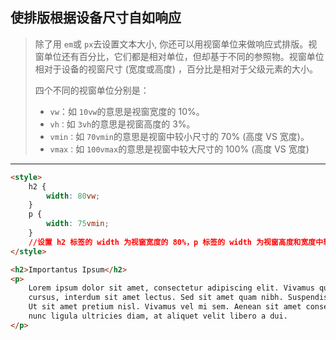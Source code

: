 ## 使排版根据设备尺寸自如响应

> 除了用 `em`或 `px`去设置文本大小, 你还可以用视窗单位来做响应式排版。视窗单位还有百分比，它们都是相对单位，但却基于不同的参照物。视窗单位相对于设备的视窗尺寸 (宽度或高度) ，百分比是相对于父级元素的大小。
>
> 四个不同的视窗单位分别是：
>
> - `vw`：如 `10vw`的意思是视窗宽度的 10%。
> - `vh：`如 `3vh`的意思是视窗高度的 3%。
> - `vmin：`如 `70vmin`的意思是视窗中较小尺寸的 70% (高度 VS 宽度)。
> - `vmax：`如 `100vmax`的意思是视窗中较大尺寸的 100% (高度 VS 宽度)

------

```html
<style>
	h2 {
		width: 80vw;
	}
	p {
		width: 75vmin;
	}
    //设置 h2 标签的 width 为视窗宽度的 80%，p 标签的 width 为视窗高度和宽度中较小值的 75%。
</style>

<h2>Importantus Ipsum</h2>
<p>
    Lorem ipsum dolor sit amet, consectetur adipiscing elit. Vivamus quis tempus massa. Aenean erat nisl, gravida vel vestibulum
	cursus, interdum sit amet lectus. Sed sit amet quam nibh. Suspendisse quis tincidunt nulla. In hac habitasse platea dictumst.
	Ut sit amet pretium nisl. Vivamus vel mi sem. Aenean sit amet consectetur sem. Suspendisse pretium, purus et gravida consequat,
	nunc ligula ultricies diam, at aliquet velit libero a dui.
</p>
```